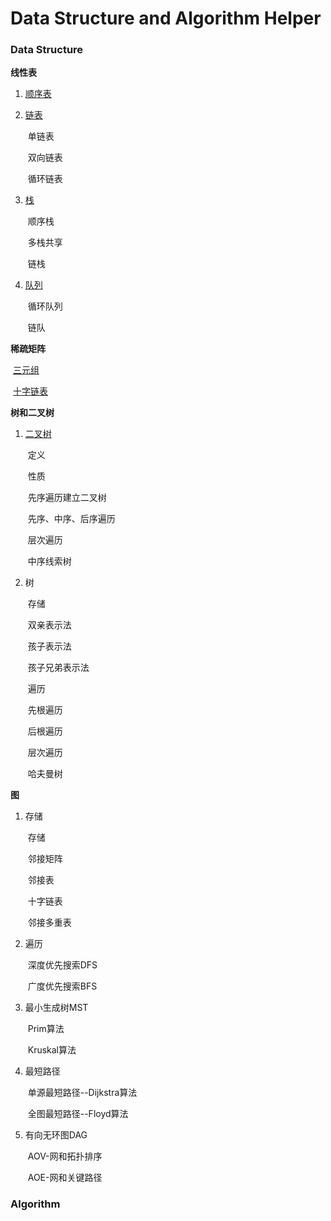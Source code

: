 # Data Structure and Algorithm Helper

### Data Structure

**线性表**

1. [顺序表](./线性表/顺序表.md)

2. [链表](./线性表/链表.md)

   ​	单链表

   ​	双向链表

   ​	循环链表

3. [栈](./线性表/栈.md)

   ​	顺序栈

   ​	多栈共享

   ​	链栈

4. [队列](./线性表/队列.md)

   ​	循环队列

   ​	链队

**稀疏矩阵**

​		[三元组](./稀疏矩阵/三元组.md)

​		[十字链表](./稀疏矩阵/十字链表.md)



**树和二叉树**

  1. [二叉树](./树和二叉树/二叉树.md)

     ​	定义

     ​	性质

     ​	先序遍历建立二叉树

     ​	先序、中序、后序遍历

     ​	层次遍历

     ​	中序线索树

  2. 树

     ​	存储

     ​		双亲表示法

     ​		孩子表示法

     ​		孩子兄弟表示法

     ​	遍历

     ​		先根遍历

     ​		后根遍历

     ​		层次遍历

     ​	哈夫曼树



**图**

1. 存储

   ​	存储

   ​		邻接矩阵

   ​		邻接表

   ​		十字链表

   ​		邻接多重表

2. 遍历

   ​	深度优先搜索DFS

   ​	广度优先搜索BFS

3. 最小生成树MST

   ​	Prim算法

   ​	Kruskal算法

4. 最短路径

   ​	单源最短路径--Dijkstra算法

   ​	全图最短路径--Floyd算法

5. 有向无环图DAG

   ​	AOV-网和拓扑排序

   ​	AOE-网和关键路径



### Algorithm